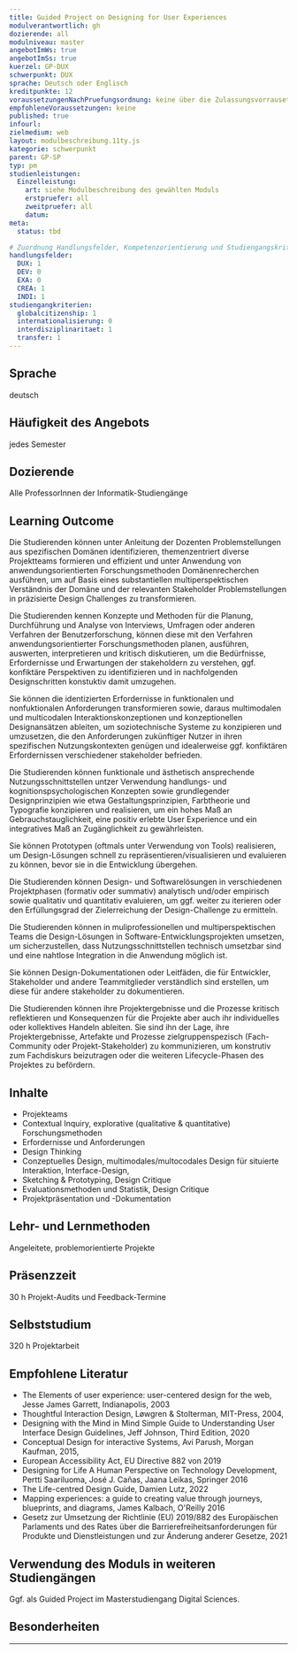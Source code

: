 ```yaml
---
title: Guided Project on Designing for User Experiences
modulverantwortlich: gh
dozierende: all
modulniveau: master
angebotImWs: true
angebotImSs: true
kuerzel: GP-DUX
schwerpunkt: DUX
sprache: Deutsch oder Englisch
kreditpunkte: 12
voraussetzungenNachPruefungsordnung: keine über die Zulassungsvorrausetzungen zum Studium hinausgehenden
empfohleneVoraussetzungen: keine
published: true
infourl: 
zielmedium: web
layout: modulbeschreibung.11ty.js
kategorie: schwerpunkt
parent: GP-SP
typ: pm
studienleistungen:
  Einzelleistung:
    art: siehe Modulbeschreibung des gewählten Moduls
    erstpruefer: all
    zweitpruefer: all
    datum:
meta:
  status: tbd    

# Zuordnung Handlungsfelder, Kompetenzorientierung und Studiengangskriterien für Modulmatrix
handlungsfelder:
  DUX: 1
  DEV: 0
  EXA: 0
  CREA: 1
  INDI: 1
studiengangkriterien:
  globalcitizenship: 1
  internationalisierung: 0
  interdisziplinaritaet: 1
  transfer: 1
---
```


## Sprache
deutsch

## Häufigkeit des Angebots

jedes Semester

## Dozierende
Alle ProfessorInnen der Informatik-Studiengänge

## Learning Outcome

Die Studierenden können unter Anleitung der Dozenten Problemstellungen aus spezifischen Domänen identifizieren, themenzentriert diverse Projektteams formieren und effizient und unter Anwendung von anwendungsorientierten Forschungsmethoden Domänenrecherchen ausführen, um auf Basis eines substantiellen multiperspektischen Verständnis der Domäne und der relevanten Stakeholder Problemstellungen in präzisierte Design Challenges zu transformieren.

Die Studierenden kennen Konzepte und Methoden für die Planung, Durchführung und Analyse von Interviews, Umfragen oder anderen Verfahren der Benutzerforschung, können diese mit den Verfahren anwendungsorientierter Forschungsmethoden planen, ausführen, auswerten, interpretieren und kritisch diskutieren, um die Bedürfnisse, Erfordernisse und Erwartungen der stakeholdern zu verstehen, ggf. konfiktäre Perspektiven zu identifizieren und in nachfolgenden Designschritten konstuktiv damit umzugehen.

Sie können die identizierten Erfordernisse in funktionalen und nonfuktionalen Anforderungen transformieren sowie, daraus multimodalen und multicodalen Interaktionskonzeptionen und konzeptionellen Designansätzen ableiten, um soziotechnische Systeme zu konzipieren und umzusetzen, die den Anforderungen zukünftiger Nutzer in ihren spezifischen Nutzungskontexten genügen und idealerweise ggf. konfiktären Erfordernissen verschiedener stakeholder befrieden.

Die Studierenden können funktionale und ästhetisch ansprechende Nutzungsschnittstellen untzer Verwendung handlungs- und kognitionspsychologischen Konzepten sowie grundlegender Designprinzipien wie etwa Gestaltungsprinzipien, Farbtheorie und Typografie konzipieren und realisieren, um ein hohes Maß an Gebrauchstauglichkeit, eine positiv erlebte User Experience und ein integratives Maß an Zugänglichkeit zu gewährleisten.

Sie können Prototypen (oftmals unter Verwendung von Tools) realisieren, um Design-Lösungen schnell zu repräsentieren/visualisieren und evaluieren zu können, bevor sie in die Entwicklung übergehen.

Die Studierenden können Design- und Softwarelösungen in verschiedenen Projektphasen (formativ oder summativ) analytisch und/oder empirisch sowie qualitativ und quantitativ evaluieren, um ggf. weiter zu iterieren oder den Erfüllungsgrad der Zielerreichung der Design-Challenge zu ermitteln.

Die Studierenden können in muliprofessionellen und multiperspektischen Teams die Design-Lösungen in Software-Entwicklungsprojekten umsetzen, um sicherzustellen, dass Nutzungsschnittstellen technisch umsetzbar sind und eine nahtlose Integration in die Anwendung möglich ist.

Sie können Design-Dokumentationen oder Leitfäden, die für Entwickler, Stakeholder und andere Teammitglieder verständlich sind erstellen, um diese für andere stakeholder zu dokumentieren.

Die Studierenden können ihre Projektergebnisse und die Prozesse kritisch reflektieren und Konsequenzen für die Projekte aber auch ihr individuelles oder kollektives Handeln ableiten. Sie sind ihn der Lage, ihre Projektergebnisse, Artefakte und Prozesse zielgruppenspezisch (Fach-Community oder Projekt-Stakeholder) zu kommunizieren,
um konstrutiv zum Fachdiskurs beizutragen oder die weiteren Lifecycle-Phasen des Projektes zu befördern.

## Inhalte
- Projekteams
- Contextual Inquiry, explorative (qualitative & quantitative) Forschungsmethoden
- Erfordernisse und Anforderungen
- Design Thinking
- Conzeptuelles Design, multimodales/multocodales Design für situierte Interaktion, Interface-Design,
- Sketching & Prototyping, Design Critique
- Evaluationsmethoden und Statistik, Design Critique
- Projektpräsentation und -Dokumentation


## Lehr- und Lernmethoden
Angeleitete, problemorientierte Projekte

## Präsenzzeit

30 h Projekt-Audits und Feedback-Termine 

## Selbststudium
320 h Projektarbeit

## Empfohlene Literatur

- The Elements of user experience: user-centered design for the web, Jesse James Garrett, Indianapolis, 2003
- Thoughtful Interaction Design, Løwgren & Stolterman, MIT-Press, 2004,
- Designing with the Mind in Mind Simple Guide to Understanding User Interface Design Guidelines, Jeff Johnson, Third Edition, 2020
- Conceptual Design for interactive Systems, Avi Parush, Morgan Kaufman, 2015,
- European Accessibility Act, EU Directive 882 von 2019
- Designing for Life A Human Perspective on Technology Development, Pertti Saariluoma, José J. Cañas, Jaana Leikas, Springer 2016
- The Life-centred Design Guide, Damien Lutz, 2022
- Mapping experiences: a guide to creating value through journeys, blueprints, and diagrams, James Kalbach, O'Reilly 2016
- Gesetz zur Umsetzung der Richtlinie (EU) 2019/882 des Europäischen Parlaments und des Rates über die Barrierefreiheitsanforderungen für Produkte und Dienstleistungen und zur Änderung anderer Gesetze, 2021


## Verwendung des Moduls in weiteren Studiengängen

Ggf. als Guided Project im Masterstudiengang Digital Sciences.

## Besonderheiten

---
